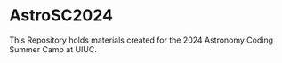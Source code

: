# AstroSC2024
This Repository holds materials created for the 2024 Astronomy Coding Summer Camp at UIUC. 
